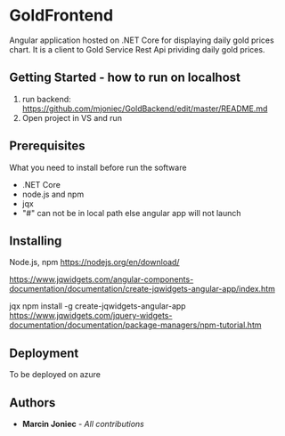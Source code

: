 # GoldFrontend

Angular application hosted on .NET Core for displaying daily gold prices chart. It is a client to Gold Service Rest Api prividing daily gold prices. 

## Getting Started - how to run on localhost

1. run backend: https://github.com/mjoniec/GoldBackend/edit/master/README.md
2. Open project in VS and run


## Prerequisites

What you need to install before run the software

- .NET Core
- node.js and npm
- jqx
- "#" can not be in local path else angular app will not launch


## Installing

Node.js, npm
https://nodejs.org/en/download/

https://www.jqwidgets.com/angular-components-documentation/documentation/create-jqwidgets-angular-app/index.htm

jqx
npm install -g create-jqwidgets-angular-app
https://www.jqwidgets.com/jquery-widgets-documentation/documentation/package-managers/npm-tutorial.htm


## Deployment

To be deployed on azure


## Authors

* **Marcin Joniec** - *All contributions*
